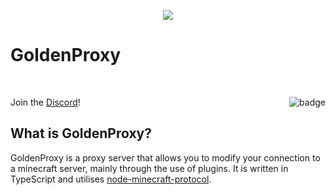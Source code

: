 <p align="center">
    <image src="assets/GoldBlock.png">
    <h1>GoldenProxy</h1>
</p>

<br>

Join the [Discord](https://discord.gg/fCzZb5p9F7)! <span style="float:right"><a href="https://discord.gg/fCzZb5p9F7"><img alt="badge" src="https://img.shields.io/static/v1.svg?label=OFFICIAL&message=DISCORD&color=blue&logo=discord&style=for-the-badge" align="right"></a></span>

## What is GoldenProxy?

GoldenProxy is a proxy server that allows you to modify your connection to a minecraft server, mainly through the use of plugins. It is written in TypeScript and utilises [node-minecraft-protocol](https://www.npmjs.com/package/minecraft-protocol).